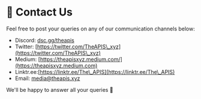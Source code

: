 # 🥰 Contact Us

Feel free to post your queries on any of our communication channels below:

* Discord: [dsc.gg/theapis](https://t.co/t2c83HHoae)
* Twitter: [https://twitter.com/TheAPIS\_xyz](https://twitter.com/TheAPIS\_xyz)
* Medium: [https://theapisxyz.medium.com/](https://theapisxyz.medium.com)
* Linktr.ee:[https://linktr.ee/The\_APIS](https://linktr.ee/The\_APIS)
* Email: media@theapis.xyz

We'll be happy to answer all your queries 🙂

